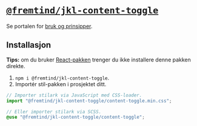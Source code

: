 # [`@fremtind/jkl-content-toggle`](https://jokul.fremtind.no/komponenter/contenttoggle)

Se portalen for [bruk og prinsipper](https://jokul.fremtind.no/komponenter/contenttoggle).

## Installasjon

**Tips:** om du bruker [React-pakken](../content-toggle-react/) trenger du ikke installere denne pakken direkte.

1. `npm i @fremtind/jkl-content-toggle`.
2. Importér stil-pakken i prosjektet ditt.

```js
// Importer stilark via JavaScript med CSS-loader.
import "@fremtind/jkl-content-toggle/content-toggle.min.css";
```

```scss
// Eller importer stilark via SCSS.
@use "@fremtind/jkl-content-toggle/content-toggle";
```
